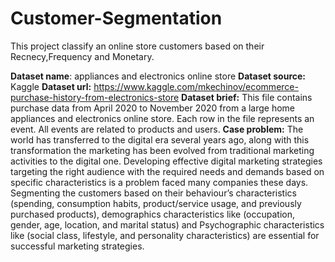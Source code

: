 # Customer-Segmentation
This project classify an online store customers based on their Recnecy,Frequency and Monetary.

**Dataset name**: appliances and electronics online store
**Dataset source:** Kaggle
**Dataset url:** https://www.kaggle.com/mkechinov/ecommerce-purchase-history-from-electronics-store
**Dataset brief:**  This file contains purchase data from April 2020 to November 2020 from a large home appliances and electronics online store. Each row in the file represents an event. All events are related to products and users. 
**Case problem:** The world has transferred to the digital era several years ago, along with this transformation the marketing has been evolved from traditional marketing activities to the digital one. Developing effective digital marketing strategies targeting the right audience with the required needs and demands based on specific characteristics is a problem faced many companies these days. Segmenting the customers based on their behaviour’s characteristics (spending, consumption habits, product/service usage, and previously purchased products), demographics characteristics like (occupation, gender, age, location, and marital status) and Psychographic characteristics like (social class, lifestyle, and personality characteristics) are essential for successful marketing strategies.

